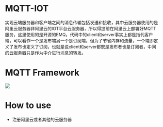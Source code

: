 # MQTT-IOT
实现云端服务器和客户端之间的消息传输包括发送和接收，其中云服务器使用的是阿里云服务器非阿里云的IOT平台云服务器，所以得提前在阿里云上部署好MQTT服务，这里使用的是开源的EMQ，代码中的client和server事实上都是指代客户端，可以看作一个是发布端另一个是订阅端，但为了节省内存和流量，一个端即定义了发布也定义了订阅，也就是说client和server都既是发布者也是订阅者，中间的云服务器只是作为中介进行消息的转发。

# MQTT Framework
![](https://github.com/FanDady/MQTT-IOT/blob/images/1.jpg)

# How to use
- 注册阿里云或者其他的云服务器
